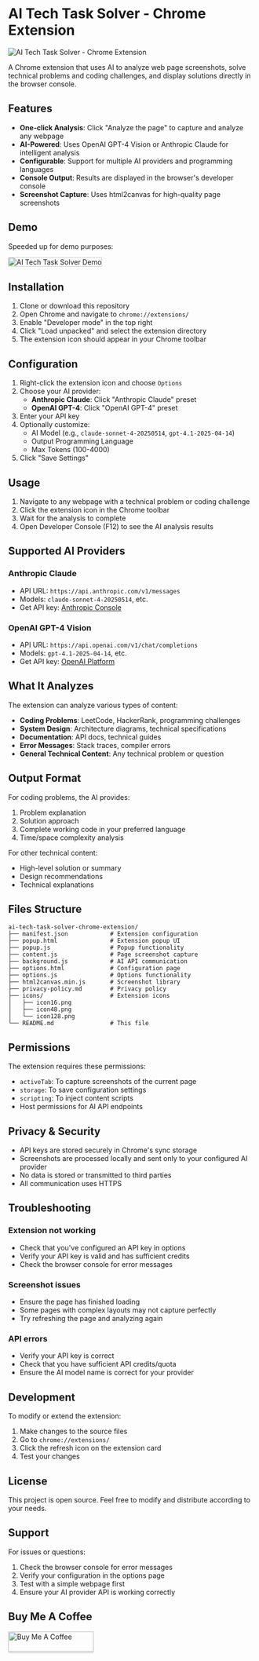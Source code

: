 # AI Tech Task Solver - Chrome Extension

<img src="images/ai-tech-task-solver-thumb.png" alt="AI Tech Task Solver - Chrome Extension"/>

A Chrome extension that uses AI to analyze web page screenshots, solve technical problems and coding challenges, and display solutions directly in the browser console.

## Features

- **One-click Analysis**: Click "Analyze the page" to capture and analyze any webpage
- **AI-Powered**: Uses OpenAI GPT-4 Vision or Anthropic Claude for intelligent analysis
- **Configurable**: Support for multiple AI providers and programming languages
- **Console Output**: Results are displayed in the browser's developer console
- **Screenshot Capture**: Uses html2canvas for high-quality page screenshots

## Demo

Speeded up for demo purposes:

<img src="images/ai-tech-task-solver-demo.gif" alt="AI Tech Task Solver Demo" style="max-width: 100%; border: 1px solid #ccc;"/>

## Installation

1. Clone or download this repository
2. Open Chrome and navigate to `chrome://extensions/`
3. Enable "Developer mode" in the top right
4. Click "Load unpacked" and select the extension directory
5. The extension icon should appear in your Chrome toolbar

## Configuration

1. Right-click the extension icon and choose `Options`
2. Choose your AI provider:
   - **Anthropic Claude**: Click "Anthropic Claude" preset
   - **OpenAI GPT-4**: Click "OpenAI GPT-4" preset
3. Enter your API key
4. Optionally customize:
   - AI Model (e.g., `claude-sonnet-4-20250514`, `gpt-4.1-2025-04-14`)
   - Output Programming Language
   - Max Tokens (100-4000)
5. Click "Save Settings"

## Usage

1. Navigate to any webpage with a technical problem or coding challenge
2. Click the extension icon in the Chrome toolbar
3. Wait for the analysis to complete
4. Open Developer Console (F12) to see the AI analysis results

## Supported AI Providers

### Anthropic Claude
- API URL: `https://api.anthropic.com/v1/messages`
- Models: `claude-sonnet-4-20250514`, etc.
- Get API key: [Anthropic Console](https://console.anthropic.com/)

### OpenAI GPT-4 Vision
- API URL: `https://api.openai.com/v1/chat/completions`
- Models: `gpt-4.1-2025-04-14`, etc.
- Get API key: [OpenAI Platform](https://platform.openai.com/)

## What It Analyzes

The extension can analyze various types of content:

- **Coding Problems**: LeetCode, HackerRank, programming challenges
- **System Design**: Architecture diagrams, technical specifications
- **Documentation**: API docs, technical guides
- **Error Messages**: Stack traces, compiler errors
- **General Technical Content**: Any technical problem or question

## Output Format

For coding problems, the AI provides:
1. Problem explanation
2. Solution approach
3. Complete working code in your preferred language
4. Time/space complexity analysis

For other technical content:
- High-level solution or summary
- Design recommendations
- Technical explanations

## Files Structure

```
ai-tech-task-solver-chrome-extension/
├── manifest.json            # Extension configuration
├── popup.html               # Extension popup UI
├── popup.js                 # Popup functionality
├── content.js               # Page screenshot capture
├── background.js            # AI API communication
├── options.html             # Configuration page
├── options.js               # Options functionality
├── html2canvas.min.js       # Screenshot library
├── privacy-policy.md        # Privacy policy
├── icons/                   # Extension icons
│   ├── icon16.png
│   ├── icon48.png
│   └── icon128.png
└── README.md                # This file
```

## Permissions

The extension requires these permissions:
- `activeTab`: To capture screenshots of the current page
- `storage`: To save configuration settings
- `scripting`: To inject content scripts
- Host permissions for AI API endpoints

## Privacy & Security

- API keys are stored securely in Chrome's sync storage
- Screenshots are processed locally and sent only to your configured AI provider
- No data is stored or transmitted to third parties
- All communication uses HTTPS

## Troubleshooting

### Extension not working
- Check that you've configured an API key in options
- Verify your API key is valid and has sufficient credits
- Check the browser console for error messages

### Screenshot issues
- Ensure the page has finished loading
- Some pages with complex layouts may not capture perfectly
- Try refreshing the page and analyzing again

### API errors
- Verify your API key is correct
- Check that you have sufficient API credits/quota
- Ensure the AI model name is correct for your provider

## Development

To modify or extend the extension:

1. Make changes to the source files
2. Go to `chrome://extensions/`
3. Click the refresh icon on the extension card
4. Test your changes

## License

This project is open source. Feel free to modify and distribute according to your needs.

## Support

For issues or questions:
1. Check the browser console for error messages
2. Verify your configuration in the options page
3. Test with a simple webpage first
4. Ensure your AI provider API is working correctly

## Buy Me A Coffee

<a href="https://buymeacoffee.com/ivan.seredkin" target="_blank"><img src="https://www.buymeacoffee.com/assets/img/custom_images/orange_img.png" alt="Buy Me A Coffee" style="height: 41px !important;width: 174px !important;box-shadow: 0px 3px 2px 0px rgba(190, 190, 190, 0.5) !important;-webkit-box-shadow: 0px 3px 2px 0px rgba(190, 190, 190, 0.5) !important;" ></a>
